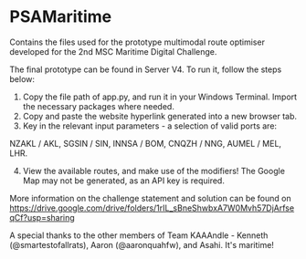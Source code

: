 # PSAMaritime
Contains the files used for the prototype multimodal route optimiser developed for the 2nd MSC Maritime Digital Challenge.

The final prototype can be found in Server V4. To run it, follow the steps below:

1. Copy the file path of app.py, and run it in your Windows Terminal. Import the necessary packages where needed.
2. Copy and paste the website hyperlink generated into a new browser tab.
3. Key in the relevant input parameters - a selection of valid ports are:

NZAKL / AKL, SGSIN / SIN, INNSA / BOM, CNQZH / NNG, AUMEL / MEL, LHR.

4. View the available routes, and make use of the modifiers! The Google Map may not be generated, as an API key is required.

More information on the challenge statement and solution can be found on https://drive.google.com/drive/folders/1rIL_sBneShwbxA7W0Mvh57DjArfseqCf?usp=sharing

A special thanks to the other members of Team KAAAndle - Kenneth (@smartestofallrats), Aaron (@aaronquahfw), and Asahi. It's maritime!
